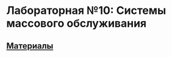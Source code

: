 # Лабораторная №10: Системы массового обслуживания
## [Материалы](https://vk.com/wall-198363309_365)